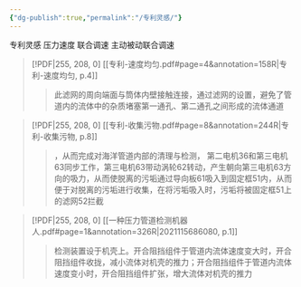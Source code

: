 ```yaml
---
{"dg-publish":true,"permalink":"/专利灵感/"}
---
```


专利灵感
压力速度 联合调速
主动被动联合调速
> [!PDF|255, 208, 0] [[专利-速度均匀.pdf#page=4&annotation=158R|专利-速度均匀, p.4]]
> > 此滤网的周向端面与筒体内壁接触连接，通过滤网的设置，避免了管道内的流体中的杂质堵塞第一通孔、第二通孔之间形成的流体通道

> [!PDF|255, 208, 0] [[专利-收集污物.pdf#page=8&annotation=244R|专利-收集污物, p.8]]
> > ，从而完成对海洋管道内部的清理与检测， 第二电机36和第三电机63同步工作，第三电机63带动涡轮62转动，产生朝向第三电机63方向的吸力，从而使脱离的污垢通过导向板61吸入到固定框51内，从而便于对脱离的污垢进行收集，在将污垢吸入时，污垢将被固定框51上的滤网52拦截

> [!PDF|255, 208, 0] [[一种压力管道检测机器人.pdf#page=1&annotation=326R|2021115686080, p.1]]
> > 检测装置设于机壳上。开合阻挡组件于管道内流体速度变大时，开合阻挡组件收拢，减小流体对机壳的推力；开合阻挡组件于管道内流体速度变小时，开合阻挡组件扩张，增大流体对机壳的推力




